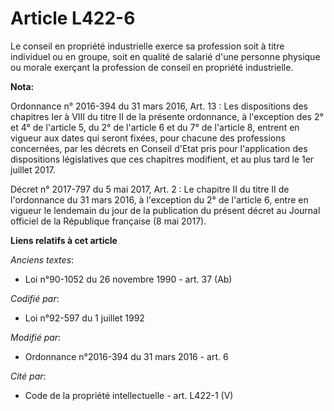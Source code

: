 # Article L422-6

Le conseil en propriété industrielle exerce sa profession soit à titre individuel ou en groupe, soit en qualité de salarié
d'une personne physique ou morale exerçant la profession de conseil en propriété industrielle.

**Nota:**

Ordonnance n° 2016-394 du 31 mars 2016, Art. 13 : Les dispositions des chapitres Ier à VIII du titre II de la présente
ordonnance, à l'exception des 2° et 4° de l'article 5, du 2° de l'article 6 et du 7° de l'article 8, entrent en vigueur aux
dates qui seront fixées, pour chacune des professions concernées, par les décrets en Conseil d'Etat pris pour l'application
des dispositions législatives que ces chapitres modifient, et au plus tard le 1er juillet 2017.

Décret n° 2017-797 du 5 mai 2017, Art. 2 : Le chapitre II du titre II de l'ordonnance du 31 mars 2016, à l'exception du 2° de
l'article 6, entre en vigueur le lendemain du jour de la publication du présent décret au Journal officiel de la République
française (8 mai 2017).

**Liens relatifs à cet article**

_Anciens textes_:

  - Loi n°90-1052 du 26 novembre 1990 - art. 37 (Ab)

_Codifié par_:

  - Loi n°92-597 du 1 juillet 1992

_Modifié par_:

  - Ordonnance n°2016-394 du 31 mars 2016 - art. 6

_Cité par_:

  - Code de la propriété intellectuelle - art. L422-1 (V)

